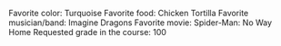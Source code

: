 Favorite color: Turquoise
Favorite food: Chicken Tortilla
Favorite musician/band: Imagine Dragons 
Favorite movie: Spider-Man: No Way Home
Requested grade in the course: 100
